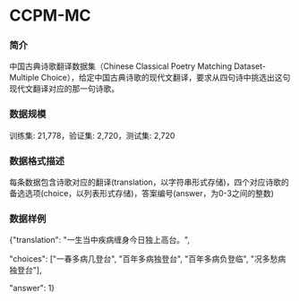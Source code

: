 # CCPM-MC
### 简介
中国古典诗歌翻译数据集（Chinese Classical Poetry Matching Dataset-Multiple Choice），给定中国古典诗歌的现代文翻译，要求从四句诗中挑选出这句现代文翻译对应的那一句诗歌。
### 数据规模
训练集: 21,778，验证集: 2,720，测试集: 2,720
### 数据格式描述
每条数据包含诗歌对应的翻译(translation，以字符串形式存储)，四个对应诗歌的备选选项(choice，以列表形式存储)，答案编号(answer，为0-3之间的整数)
### 数据样例
{"translation": "一生当中疾病缠身今日独上高台。",

 "choices": ["一春多病几登台", "百年多病独登台", "百年多病负登临", "况多愁病独登台"],

 "answer": 1}